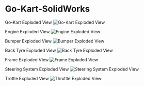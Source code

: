 # Go-Kart-SolidWorks

Go-Kart Exploded View
![Go-Kart Exploded View](https://github.com/LucasSu02/Mario-Kart-SolidWorks/assets/107900771/ca6f69d2-f128-41d4-8992-cb2eaa2cf73a)

Engine Exploded View
![Engine Exploded View](https://github.com/LucasSu02/Mario-Kart-SolidWorks/assets/107900771/a6264829-e07e-4ad4-9aa9-32f0ba6e9f37)

Bumper Exploded View
![Bumper Exploded View](https://github.com/LucasSu02/Mario-Kart-SolidWorks/assets/107900771/20b82524-128f-4e75-b981-3ab0569116ff)

Back Tyre Exploded View
![Back Tyre Exploded View](https://github.com/LucasSu02/Mario-Kart-SolidWorks/assets/107900771/490e8458-44b9-44b9-9e3a-936c793cbfb2)

Frame Exploded View
![Frame Exploded View](https://github.com/LucasSu02/Mario-Kart-SolidWorks/assets/107900771/b2a2f0c9-eb05-457f-a295-c996b7b54fbe)

Steering System Exploded View
![Steering System Exploded View](https://github.com/LucasSu02/Mario-Kart-SolidWorks/assets/107900771/cbc8f5ab-a37b-48e4-908b-44587d486b7f)

Trottle Exploded View
![Throttle Exploded View](https://github.com/LucasSu02/Mario-Kart-SolidWorks/assets/107900771/cf60bf75-ba36-40a1-87fd-12a0a5c11648)
